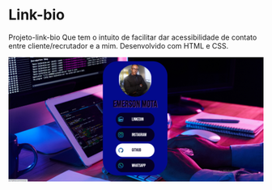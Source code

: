 # Link-bio
Projeto-link-bio
Que tem o intuito de facilitar dar acessibilidade de contato entre cliente/recrutador e a mim. Desenvolvido com HTML e CSS.

![projeto-imagem](./link-bio.png)
